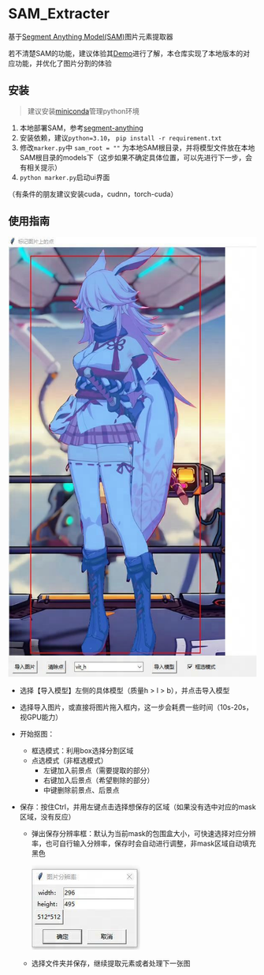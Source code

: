 # SAM_Extracter
基于[Segment Anything Model(SAM)](https://github.com/facebookresearch/segment-anything)图片元素提取器

若不清楚SAM的功能，建议体验其[Demo](https://segment-anything.com/demo)进行了解，本仓库实现了本地版本的对应功能，并优化了图片分割的体验

## 安装

> 建议安装[miniconda](https://docs.conda.io/en/latest/miniconda.html)管理python环境

1. 本地部署SAM，参考[segment-anything](https://github.com/facebookresearch/segment-anything)
2. 安装依赖，建议`python=3.10`， `pip install -r requirement.txt `
3. 修改`marker.py`中 `sam_root = ""` 为本地SAM根目录，并将模型文件放在本地SAM根目录的models下（这步如果不确定具体位置，可以先进行下一步，会有相关提示）
4. `python marker.py`启动ui界面

（有条件的朋友建议安装cuda，cudnn，torch-cuda）

## 使用指南

![image-20230421225245888](res/image-20230421225245888.png)

+ 选择【导入模型】左侧的具体模型（质量h > l > b），并点击导入模型

+ 选择导入图片，或直接将图片拖入框内，这一步会耗费一些时间（10s-20s，视GPU能力）

+ 开始抠图：

  + 框选模式：利用box选择分割区域
  + 点选模式（非框选模式）
    + 左键加入前景点（需要提取的部分）
    + 右键加入后景点（希望剔除的部分）
    + 中键删除前景点、后景点

+ 保存：按住Ctrl，并用左键点击选择想保存的区域（如果没有选中对应的mask区域，没有反应）

  + 弹出保存分辨率框：默认为当前mask的包围盒大小，可快速选择对应分辨率，也可自行输入分辨率，保存时会自动进行调整，非mask区域自动填充黑色

    ![image-20230421225156219](res/image-20230421225156219.png)

  + 选择文件夹并保存，继续提取元素或者处理下一张图



